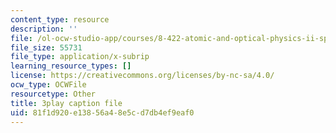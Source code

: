 ```yaml
---
content_type: resource
description: ''
file: /ol-ocw-studio-app/courses/8-422-atomic-and-optical-physics-ii-spring-2013/81f1d920e13856a48e5cd7db4ef9eaf0_RjcU0OydPcE.vtt
file_size: 55731
file_type: application/x-subrip
learning_resource_types: []
license: https://creativecommons.org/licenses/by-nc-sa/4.0/
ocw_type: OCWFile
resourcetype: Other
title: 3play caption file
uid: 81f1d920-e138-56a4-8e5c-d7db4ef9eaf0
---
```

